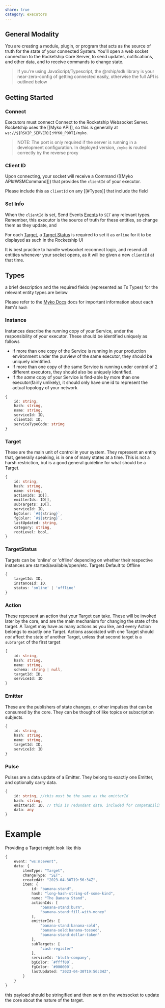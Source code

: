 ```yaml
---
share: true
category: executors
---
```


## General Modality

You are creating a module, plugin, or program that acts as the source of truth for the state of your connected System. You'll open a web socket connection to the Rocketship Core Server, to send updates, notifications, and other data, and to receive commands to change state.

> If you're using JavaScript/Typescript, the @rship/sdk library is your near-zero-config of getting connected easily, otherwise the full API is outlined below

## Getting Started
### Connect 
Executors must connect Connect to the Rocketship Websocket Server. Rocketship uses the [[Myko API]], so this is generally at `ws://${RSHIP_SERVER}[:MYKO_PORT]/myko`. 

> NOTE: The port is only required if the server is running in a development configuration. In deployed version, `/myko` is routed correctly by the reverse proxy

### Client ID

Upon connecting, your socket will receive a Command ([[Myko API#WSMCommand]]) that provides the `clientId` of your executor.
 
Please include this as `clientId` on any [[#Types]] that include the field
### Set Info

When the `clientId` is set, Send Events [Events](./Myko%20API.md) to `SET` any relevant types. Remember, this executor is the source of truth for these entities, so change them as they update, and 

For each [Target](#target), a [Target Status](#targetstatus) is required to set it as `online` for it to be displayed as such in the Rocketship UI

It is best practice to handle websocket reconnect logic, and resend all entities whenever your socket opens, as it will be given a new `clientId` at that time. 

## Types   

a brief description and the required fields (represented as Ts Types) for the relevant entity types are below

Please refer to the [Myko Docs](./Myko%20API.md) docs for important information about each item's `hash`

### Instance
Instances describe the running copy of your Service, under the responsibility of your executor. These should be identified uniquely as follows
- If more than one copy of the Service is running in your production environment under the purview of the same executor, they should be uniquely identified. 
- If more than one copy of the same Service is running under control of 2 different executors, they should also be uniquely identified. 
- If *the same* copy of your Service is find-able by more than one executor(fairly unlikely), it should only have one id to represent the actual topology of your network. 

```ts
{
	id: string, 
	hash: string,
	name: string,
	serviceId: ID,
	clientId: ID,
	serviceTypeCode: string
}
```

### Target
These are the main unit of control in your system. They represent an entity that, generally speaking, is in one of many states at a time. This is not a harsh restriction, but is a good general guideline for what should be a Target. 

```ts
{
	id: string, 
	hash: string,
	name: string,
	actionIds: ID[],
	emitterIds: ID[],
	subTargets: ID[],
	serviceId: ID,
	bgColor: `#${string}`,
	fgColor: `#${string}`,
	lastUpdated: string,
	category: string,
	rootLevel: bool,
}
```

### TargetStatus
Targets can be 'online' or 'offline' depending on whether their respective instances are started/available/open/etc. Targets Default to Offline

```ts
{
	targetId: ID,
	instanceId: ID,
	status: 'online' | 'offline'
}
```

### Action
These represent an action that your Target can take. These will be invoked later by the core, and are the main mechanism for changing the state of the target. A Target may have as many actions as you like, and every Action belongs to exactly one Target. Actions associated with one Target should *not* affect the state of another Target, unless that second target is a `subTarget` of the first target

```ts
{
	id: string, 
	hash: string,
	name: string,
	schema: string | null,
	targetId: ID,
	serviceId: ID
}
```

### Emitter
These are the publishers of state changes, or other impulses that can be consumed by the core. They can be thought of like topics or subscription subjects. 

```ts
{
	id: string, 
	hash: string,
	name: string,
	targetId: ID,
	serviceId: ID
}
```

### Pulse
Pulses are a data update of a Emitter. They belong to exactly one Emitter, and optionally carry data. 

```ts
{
	id: string, //this must be the same as the emitterId
	hash: string,
	emitterId: ID, // this is redundant data, included for compatability
	data: any
}
```


# Example

Providing a Target might look like this

```ts
{
	event: "ws:m:event",
	data: {
		itemType: "Target", 
		changeType: "SET", 
		createdAt: "2023-04-30T19:56:34Z",
		item: {	
			id: "banana-stand", 
			hash: "long-hash-string-of-some-kind",
			name: "The Banana Stand",
			actionIds: [
				"banana-stand:burn", 
				"banana-stand:fill-with-money"
			],
			emitterIds: [
				"banana-stand:banana-sold",
				"banana-sold:banana-tossed",
				"banana-stand:dollar-taken"
			],
			subTargets: [
				"cash-register"
			],
			serviceId: 'bluth-company',
			bgColor: `#ffff00`,
			fgColor: `#000000`,
			lastUpdated: "2023-04-30T19:56:34Z",
		}
	}
}
```

this payload should be stringified and then sent on the websocket to update the core about the nature of the target. 